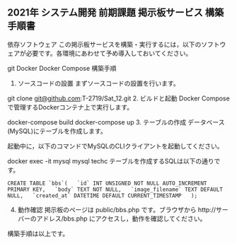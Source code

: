 ## 2021年 システム開発 前期課題 掲示板サービス 構築手順書
依存ソフトウェア
この掲示板サービスを構築・実行するには，以下のソフトウェアが必要です。各環境にあわせて予め導入しておいてください。

git
Docker
Docker Compose
構築手順
1. ソースコードの設置
まずソースコードの設置を行います。


git clone git@github.com:T-2719/Sat_12.git
2. ビルドと起動
Docker Composeで管理するDockerコンテナ上で実行します。

docker-compose build
docker-compose up
3. テーブルの作成
データベース(MySQL)にテーブルを作成します。

起動中に，以下のコマンドでMySQLのCLIクライアントを起動してください。

docker exec -it mysql mysql techc
テーブルを作成するSQLは以下の通りです。


``CREATE TABLE `bbs`(  
    `id` INT UNSIGNED NOT NULL AUTO_INCREMENT PRIMARY KEY,  
    `body` TEXT NOT NULL,  
    `image_filename` TEXT DEFAULT NULL,  
    `created_at` DATETIME DEFAULT CURRENT_TIMESTAMP  
);
``

4. 動作確認
掲示板のページは public/bbs.php です。ブラウザから http://サーバーのアドレス/bbs.php にアクセスし，動作を確認してください。

構築手順は以上です。

